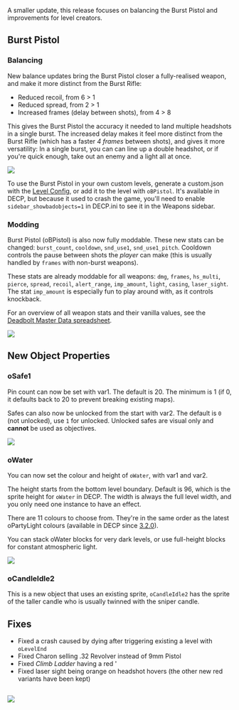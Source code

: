 A smaller update, this release focuses on balancing the Burst Pistol and improvements for level creators.

## Burst Pistol

### Balancing

New balance updates bring the Burst Pistol closer a fully-realised weapon, and make it more distinct from the Burst Rifle:

- Reduced recoil, from 6 > 1
- Reduced spread, from 2 > 1
- Increased frames (delay between shots), from 4 > 8

This gives the Burst Pistol the accuracy it needed to land multiple headshots in a single burst. The increased delay makes it feel more distinct from the Burst Rifle (which has a faster _4 frames_ between shots), and gives it more versatility: In a single burst, you can can line up a double headshot, or if you're quick enough, take out an enemy and a light all at once.

<!-- ![](@/assets/images/screenshots/dcp/2.2.0/oBPistol.gif) -->
![](https://files.codemuffin.com/deadbolt/cdn/assets/images/screenshots/dcp/2.2.0/oBPistol.gif)

To use the Burst Pistol in your own custom levels, generate a <span class="color-purple">custom.json</span> with the [Level Config](https://deadbolt.codemuffin.com/config/customjson), or add it to the level with `oBPistol`. It's available in DECP, but because it used to crash the game, you'll need to enable `sidebar_showbadobjects=1` in <span class="color-purple">DECP.ini</span> to see it in the Weapons sidebar.

### Modding

Burst Pistol (oBPistol) is also now fully moddable. These new stats can be changed: `burst_count`, `cooldown`, `snd_use1`, `snd_use1_pitch`. Cooldown controls the pause between shots the _player_ can make (this is usually handled by `frames` with non-burst weapons).

These stats are already moddable for all weapons: `dmg`, `frames`, `hs_multi`, `pierce`, `spread`, `recoil`, `alert_range`, `imp_amount`, `light`, `casing`, `laser_sight`. The stat `imp_amount` is especially fun to play around with, as it controls knockback.

For an overview of all weapon stats and their vanilla values, see the [Deadbolt Master Data spreadsheet](https://docs.google.com/spreadsheets/d/1qRyF3laHK2bKYyI552aA5PElzib8ak1FfLNxDId9Lzg/edit#gid=482879943).

<!-- ![](@/assets/images/screenshots/dcp/2.2.0/sBPistolPickup-large.png) -->
![](https://files.codemuffin.com/deadbolt/cdn/assets/images/screenshots/dcp/2.2.0/sBPistolPickup-large.png)

## New Object Properties

### oSafe1

Pin count can now be set with var1. The default is 20. The minimum is 1 (if 0, it defaults back to 20 to prevent breaking existing maps).

Safes can also now be unlocked from the start with var2. The default is `0` (not unlocked), use `1` for unlocked. Unlocked safes are visual only and **cannot** be used as objectives.

<!-- ![](@/assets/images/screenshots/dcp/2.2.0/oSafe1-pincount.gif) -->
![](https://files.codemuffin.com/deadbolt/cdn/assets/images/screenshots/dcp/2.2.0/oSafe1-pincount.gif)

### oWater

You can now set the colour and height of `oWater`, with var1 and var2.

The height starts from the bottom level boundary. Default is 96, which is the sprite height for `oWater` in DECP. The width is always the full level width, and you only need one instance to have an effect.

There are 11 colours to choose from. They're in the same order as the latest oPartyLight colours (available in DECP since [3.2.0](/decp#MDRelease3)).

You can stack oWater blocks for very dark levels, or use full-height blocks for constant atmospheric light.

<!-- ![](@/assets/images/screenshots/dcp/2.2.0/oWater-color.png) -->
![](https://files.codemuffin.com/deadbolt/cdn/assets/images/screenshots/dcp/2.2.0/oWater-color.png)

### oCandleIdle2

This is a new object that uses an existing sprite, `oCandleIdle2` has the sprite of the taller candle who is usually twinned with the sniper candle.


## Fixes

- Fixed a crash caused by dying after triggering existing a level with `oLevelEnd`
- Fixed Charon selling .32 Revolver instead of 9mm Pistol
- Fixed _Climb Ladder_ having a red '
- Fixed laser sight being orange on headshot hovers (the other new red variants have been kept)

##
<!-- ![](@/assets/images/screenshots/dcp/2.2.0/sCandleIdle2-large.png) -->
![](https://files.codemuffin.com/deadbolt/cdn/assets/images/screenshots/dcp/2.2.0/sCandleIdle2-large.png)
